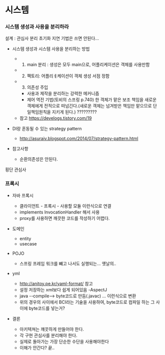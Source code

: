# 시스템

### 시스템 생성과 사용을 분리하라

설계 : 관심사 분리
초기화 지연 기법은 쓰면 안된다…

- 시스템 생성과 시스템 사용을 분리하는 방법
  - 1. main 분리 : 생성은 모두 main으로, 어플리케이션은 객체를 사용만함
  - 2. 팩토리: 어플리ㅔ케이션이 객체 생성 서점 정함
  - 3. 의존성 주입
    - 사용과 제작을 분리하는 강력한 메커니즘
    - 제어 역전 기법(토비의 스프링 p.740) 한 객체가 맡은 보조 책임을 새로운 객체에게 전적으로 떠넘긴다.(새로운 객체는 넘겨받은 책임만 맡으므로 단일책임원칙을 지키게 된다.) ?????????
  - 참고 https://develogs.tistory.com/19

- DI랑 혼동될 수 있는 strategy pattern
  - http://asuraiv.blogspot.com/2014/07/strategy-pattern.html

- 참고사항
  - 순환의존성은 안된다.
  
횡단 관심사

### 프록시
- 자바 프록시 
  - 클라이언트 - 프록시 - 사용할 모듈 이런식으로 연결
  - implements InvocationHandler 해서 사용
  - proxy를 사용하면 깨끗한 코드를 작성하기 어렵다.
  
- 도메인
  - entity
  - usecase
- POJO
  - 스프링 프레임 워크를 뺴고 나서도 실행되는... 옛날의..
- yml
  - http://anitoy.pe.kr/yaml-format/ 참고
  - 설정 저장하는 xml보다 쉽게 되어있음
-AspectJ
  - java --compile--> byte코드로 만듬(.javac) ... 이런식으로 변환
  - 위의 경우의 사이에서 BCI라는 기술을 사용하여, byte코드로 컴파일 하는 그 사이에 byte코드를 넣는거?

- 결론
  - 아키텍쳐는 꺠끗하게 만들어야 한다. 
  - 각 구현 관심사를 분리해야 한다.
  - 실제로 돌아가는 가장 단순한 수단을 사용해야한다
  - 이해가 안간다? 끝..
